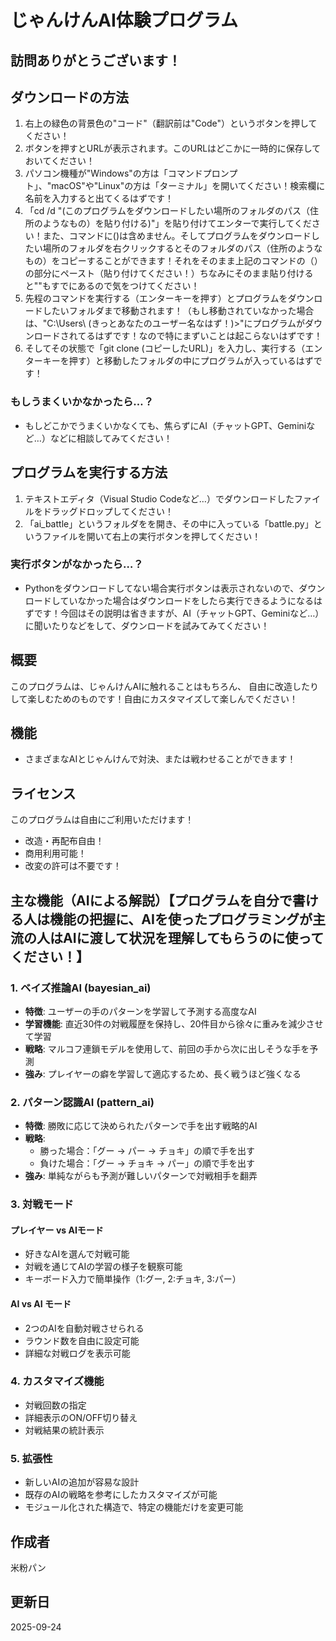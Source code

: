 # じゃんけんAI体験プログラム

## 訪問ありがとうございます！

## ダウンロードの方法
1. 右上の緑色の背景色の"コード"（翻訳前は"Code"）というボタンを押してください！
2. ボタンを押すとURLが表示されます。このURLはどこかに一時的に保存しておいてください！
3. パソコン機種が"Windows"の方は「コマンドプロンプト」、"macOS"や"Linux"の方は「ターミナル」を開いてください！検索欄に名前を入力すると出てくるはずです！
4. 「cd /d "(このプログラムをダウンロードしたい場所のフォルダのパス（住所のようなもの）を貼り付ける)"」を貼り付けてエンターで実行してください！また、コマンドに()は含めません。そしてプログラムをダウンロードしたい場所のフォルダを右クリックするとそのフォルダのパス（住所のようなもの）をコピーすることができます！それをそのまま上記のコマンドの（）の部分にペースト（貼り付けてください！）ちなみにそのまま貼り付けると""もすでにあるので気をつけてください！
5. 先程のコマンドを実行する（エンターキーを押す）とプログラムをダウンロードしたいフォルダまで移動されます！（もし移動されていなかった場合は、"C:\Users\ (きっとあなたのユーザー名なはず！)>"にプログラムがダウンロードされてるはずです！なので特にまずいことは起こらないはずです！
6. そしてその状態で「git clone (コピーしたURL)」を入力し、実行する（エンターキーを押す）と移動したフォルダの中にプログラムが入っているはずです！
### もしうまくいかなかったら…？
- もしどこかでうまくいかなくても、焦らずにAI（チャットGPT、Geminiなど…）などに相談してみてください！

## プログラムを実行する方法
1. テキストエディタ（Visual Studio Codeなど…）でダウンロードしたファイルをドラッグドロップしてください！
2. 「ai_battle」というフォルダをを開き、その中に入っている「battle.py」というファイルを開いて右上の実行ボタンを押してください！
### 実行ボタンがなかったら…？
- Pythonをダウンロードしてない場合実行ボタンは表示されないので、ダウンロードしていなかった場合はダウンロードをしたら実行できるようになるはずです！今回はその説明は省きますが、AI（チャットGPT、Geminiなど…）に聞いたりなどをして、ダウンロードを試みてみてください！

## 概要
このプログラムは、じゃんけんAIに触れることはもちろん、
自由に改造したりして楽しむためのものです！自由にカスタマイズして楽しんでください！

## 機能
- さまざまなAIとじゃんけんで対決、または戦わせることができます！

## ライセンス
このプログラムは自由にご利用いただけます！
- 改造・再配布自由！
- 商用利用可能！
- 改変の許可は不要です！

## 主な機能（AIによる解説）【プログラムを自分で書ける人は機能の把握に、AIを使ったプログラミングが主流の人はAIに渡して状況を理解してもらうのに使ってください！】

### 1. ベイズ推論AI (bayesian_ai)
- **特徴**: ユーザーの手のパターンを学習して予測する高度なAI
- **学習機能**: 直近30件の対戦履歴を保持し、20件目から徐々に重みを減少させて学習
- **戦略**: マルコフ連鎖モデルを使用して、前回の手から次に出しそうな手を予測
- **強み**: プレイヤーの癖を学習して適応するため、長く戦うほど強くなる

### 2. パターン認識AI (pattern_ai)
- **特徴**: 勝敗に応じて決められたパターンで手を出す戦略的AI
- **戦略**:
  - 勝った場合：「グー → パー → チョキ」の順で手を出す
  - 負けた場合：「グー → チョキ → パー」の順で手を出す
- **強み**: 単純ながらも予測が難しいパターンで対戦相手を翻弄

### 3. 対戦モード

#### プレイヤー vs AIモード
- 好きなAIを選んで対戦可能
- 対戦を通じてAIの学習の様子を観察可能
- キーボード入力で簡単操作（1:グー, 2:チョキ, 3:パー）

#### AI vs AI モード
- 2つのAIを自動対戦させられる
- ラウンド数を自由に設定可能
- 詳細な対戦ログを表示可能

### 4. カスタマイズ機能
- 対戦回数の指定
- 詳細表示のON/OFF切り替え
- 対戦結果の統計表示

### 5. 拡張性
- 新しいAIの追加が容易な設計
- 既存のAIの戦略を参考にしたカスタマイズが可能
- モジュール化された構造で、特定の機能だけを変更可能

## 作成者
米粉パン

## 更新日
2025-09-24

